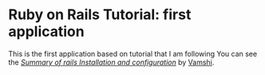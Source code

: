 # Ruby on Rails Tutorial: first application

This is the first application based on tutorial that I am following
You can see the [*Summary of rails Installation and configuration*](http://mylearningsatiiitb.blogspot.in/2012/08/introduction-to-ruby-on-rails.html)
by [Vamshi](http://vamshi.mycollect.in).